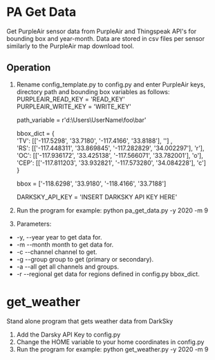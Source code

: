 # PA Get Data  
Get PurpleAir sensor data from PurpleAir and Thingspeak API's for bounding box and year-month.
Data are stored in csv files per sensor similarly to the PurpleAir map download tool.

## Operation  
1. Rename config_template.py to config.py and enter PurpleAir keys, directory path and bounding box variables as follows:  
    PURPLEAIR_READ_KEY = 'READ_KEY'  
    PURPLEAIR_WRITE_KEY = 'WRITE_KEY'  

    path_variable = r'd:\Users\UserName\foo\bar'  

    bbox_dict = {  
        'TV': [['-117.5298', '33.7180', '-117.4166', '33.8188'], ''] ,  
        'RS': [['-117.448311', '33.869845', '-117.282829', '34.002297'], 'r'],  
        'OC': [['-117.936172', '33.425138', '-117.566071', '33.782001'], 'o'],  
        'CEP': [['-117.811203', '33.932821', '-117.573280', '34.084228'], 'c']  
        }  

    bbox = ['-118.6298', '33.9180', '-118.4166', '33.7188']   

    DARKSKY_API_KEY = 'INSERT DARKSKY API KEY HERE'  

2. Run the program for example: python pa_get_data.py -y 2020 -m 9  
3. Parameters:  
  * -y, --year   year to get data for.  
  * -m  --month  month to get data for.  
  * -c  --channel  channel to get.  
  * -g  --group    group to get (primary or secondary).  
  * -a  --all      get all channels and groups.  
  * -r  --regional get data for regions defined in config.py bbox_dict.  



# get_weather
Stand alone program that gets weather data from DarkSky  

1. Add the Darsky API Key to config.py
2. Change the HOME variable to your home coordinates in config.py
3. Run the program for example: python get_weather.py -y 2020 -m 9